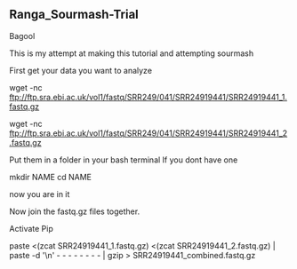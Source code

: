 ## Ranga_Sourmash-Trial
Bagool



This is my attempt at making this tutorial and attempting sourmash


First get your data you want to analyze

wget -nc ftp://ftp.sra.ebi.ac.uk/vol1/fastq/SRR249/041/SRR24919441/SRR24919441_1.fastq.gz

wget -nc ftp://ftp.sra.ebi.ac.uk/vol1/fastq/SRR249/041/SRR24919441/SRR24919441_2.fastq.gz


Put them in a folder in your bash terminal
If you dont have one

mkdir NAME
cd NAME


now you are in it


Now join the fastq.gz files together. 

Activate Pip 

paste <(zcat SRR24919441_1.fastq.gz) <(zcat SRR24919441_2.fastq.gz) | paste -d '\n' - - - - - - - - | gzip > SRR24919441_combined.fastq.gz

